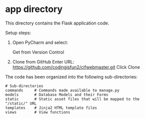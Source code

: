 # app directory

This directory contains the Flask application code.

Setup steps:
1. Open PyCharm and select:

    Get from Version Control
2. Clone from GitHub
    Enter URL:    https://github.com/codingisfun2/cifwebmaster.git
    Click Clone


The code has been organized into the following sub-directories:

    # Sub-directories
    commands     # Commands made available to manage.py
    models       # Database Models and their Forms
    static       # Static asset files that will be mapped to the "/static/" URL
    templates    # Jinja2 HTML template files
    views        # View functions

